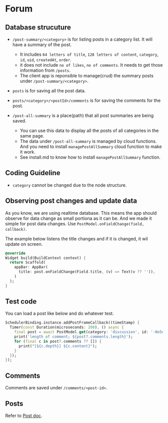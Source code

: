 # Forum

## Database strucuture

- `/post-summary/<category>` is for listing posts in a category list. It will have a summary of the post.
    - It includes `64 letters of title`, `128 letters of content`, `category`, `id`, `uid`, `createdAt`, `order`.
    - it does not include `no of likes`, `no of comments`. It needs to get those information from `/posts`.
    - The client app is reponsible to manage(crud) the summary posts under `/post-summary/<category>`.
- `posts` is for saving all the post data.
- `posts/<category>/<postId>/comments` is for saving the comments for the post.

- `/post-all-summary` is a place(path) that all post summaries are being saved.
    - You can use this data to display all the posts of all categories in the same page.
    - The data under `/post-all-summary` is managed by cloud functions. And you need to install `managePostAllSummary` cloud function to make it work.
    - See install.md to know how to install `managePostAllSummary` function.

## Coding Guideline

- `category` cannot be changed due to the node structure.

## Observing post changes and update data

As you know, we are using realtime database. This means the app should observe for data change as small portiona as it can be. And we made it simple for post data changes. Use `PostModel.onFieldChange(field, callback)`.

The example below listens the title changes and if it is changed, it wil update on screen.

```dart
@override
Widget build(BuildContext context) {
  return Scaffold(
    appBar: AppBar(
      title: post.onFieldChange(Field.title, (v) => Text(v ?? '')),
    )
  );
}
```

## Test code

You can load a post like below and do whatever test.

```dart
SchedulerBinding.instance.addPostFrameCallback((timeStamp) {
  Timer(const Duration(microseconds: 200), () async {
    final post = await PostModel.get(category: 'discussion', id: '-No5q8HHMw7ZDZSjR-Qu');
    print('length of comment; ${post?.comments.length}');
    for (final c in post?.comments ?? []) {
      print("[${c.depth}] ${c.content}");
    }
  });
});
```

## Comments


Comments are saved under `/comments/<post-id>`.




## Posts

Refer to [Post doc](post.md).
